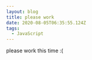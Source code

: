 ```yaml
---
layout: blog
title: please work
date: 2020-08-05T06:35:55.124Z
tags:
  - JavaScript
---
```

please work this time :(